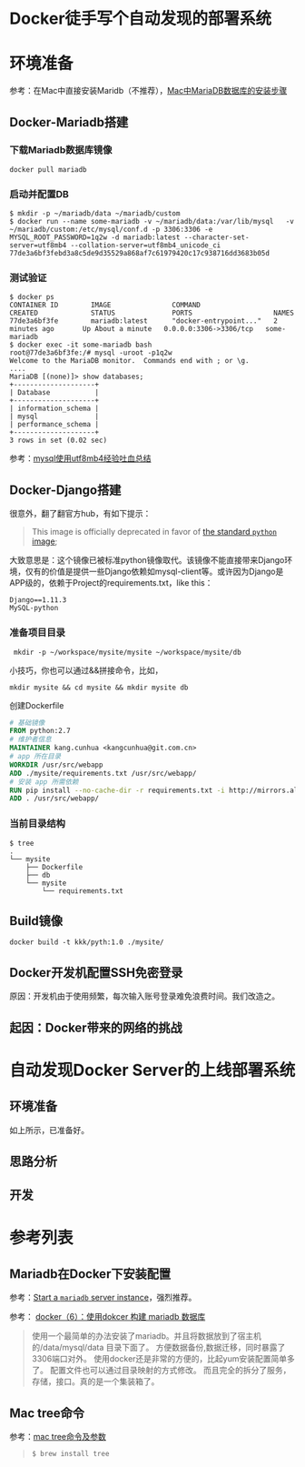 # Docker徒手写个自动发现的部署系统

# 环境准备

参考：在Mac中直接安装Maridb（不推荐），[Mac中MariaDB数据库的安装步骤](http://www.jb51.net/article/93202.htm)

## Docker-Mariadb搭建

### 下载Mariadb数据库镜像

```shell
docker pull mariadb
```

### 启动并配置DB

```shell
$ mkdir -p ~/mariadb/data ~/mariadb/custom
$ docker run --name some-mariadb -v ~/mariadb/data:/var/lib/mysql   -v ~/mariadb/custom:/etc/mysql/conf.d -p 3306:3306 -e MYSQL_ROOT_PASSWORD=1q2w -d mariadb:latest --character-set-server=utf8mb4 --collation-server=utf8mb4_unicode_ci
77de3a6bf3febd3a8c5de9d35529a868af7c61979420c17c938716dd3683b05d
```

### 测试验证

```shell
$ docker ps
CONTAINER ID        IMAGE               COMMAND                  CREATED             STATUS              PORTS                    NAMES
77de3a6bf3fe        mariadb:latest      "docker-entrypoint..."   2 minutes ago       Up About a minute   0.0.0.0:3306->3306/tcp   some-mariadb
$ docker exec -it some-mariadb bash
root@77de3a6bf3fe:/# mysql -uroot -p1q2w
Welcome to the MariaDB monitor.  Commands end with ; or \g.
....
MariaDB [(none)]> show databases;
+--------------------+
| Database           |
+--------------------+
| information_schema |
| mysql              |
| performance_schema |
+--------------------+
3 rows in set (0.02 sec)
```

参考：[mysql使用utf8mb4经验吐血总结](http://www.cnblogs.com/xiangcaiduoyidian/p/6210037.html)

## Docker-Django搭建

很意外，翻了翻官方hub，有如下提示：

> This image is officially deprecated in favor of [the standard `python` image](https://hub.docker.com/_/python/);

大致意思是：这个镜像已被标准python镜像取代。该镜像不能直接带来Django环境，仅有的价值是提供一些Django依赖如mysql-client等。或许因为Django是APP级的，依赖于Project的requirements.txt，like this：

```shell
Django==1.11.3
MySQL-python
```

### 准备项目目录

```shell
 mkdir -p ~/workspace/mysite/mysite ~/workspace/mysite/db
```

小技巧，你也可以通过&&拼接命令，比如，

```shell
mkdir mysite && cd mysite && mkdir mysite db
```

创建Dockerfile

```dockerfile
# 基础镜像
FROM python:2.7
# 维护者信息
MAINTAINER kang.cunhua <kangcunhua@git.com.cn> 
# app 所在目录
WORKDIR /usr/src/webapp
ADD ./mysite/requirements.txt /usr/src/webapp/
# 安装 app 所需依赖
RUN pip install --no-cache-dir -r requirements.txt -i http://mirrors.aliyun.com/pypi/simple/ --trusted-host mirrors.aliyun.com
ADD . /usr/src/webapp/

```

### 当前目录结构

```shell
$ tree
.
└── mysite
    ├── Dockerfile
    ├── db
    └── mysite
        └── requirements.txt
```

## Build镜像

```shell
docker build -t kkk/pyth:1.0 ./mysite/
```



## Docker开发机配置SSH免密登录

原因：开发机由于使用频繁，每次输入账号登录难免浪费时间。我们改造之。

## 起因：Docker带来的网络的挑战

# 自动发现Docker Server的上线部署系统

## 环境准备

如上所示，已准备好。

## 思路分析

## 开发

# 参考列表

## Mariadb在Docker下安装配置

参考：[Start a `mariadb` server instance](https://hub.docker.com/_/mariadb/)，强烈推荐。

参考： [docker（6）：使用dokcer 构建 mariadb 数据库](http://blog.csdn.net/freewebsys/article/details/53540615)

> 使用一个最简单的办法安装了mariadb。并且将数据放到了宿主机的/data/mysql/data 目录下面了。 方便数据备份,数据迁移，同时暴露了3306端口对外。 使用docker还是非常的方便的，比起yum安装配置简单多了。 配置文件也可以通过目录映射的方式修改。 而且完全的拆分了服务，存储，接口。真的是一个集装箱了。

## Mac tree命令

参考：[mac tree命令及参数](http://www.cnblogs.com/ayseeing/p/4097066.html)

> ```shell
> $ brew install tree
> ```